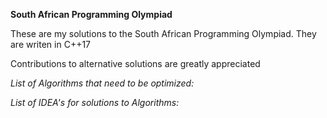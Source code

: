 __South African Programming Olympiad__

These are my solutions to the South African Programming Olympiad.
They are writen in C++17

Contributions to alternative solutions are greatly appreciated

*List of Algorithms that need to be optimized:*

*List of IDEA's for solutions to Algorithms:*
